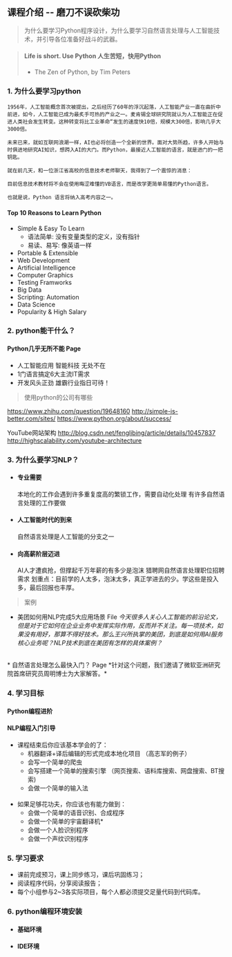 ## 课程介绍 -- 磨刀不误砍柴功
> 为什么要学习Python程序设计，为什么要学习自然语言处理与人工智能技术，并引导各位准备好战斗的武器。

> #### Life is short. Use Python      人生苦短，快用Python
> - The Zen of Python, by Tim Peters

### 1. 为什么要学习python
```
1956年，人工智能概念首次被提出，之后经历了60年的浮沉起落，人工智能产业一直在曲折中前进，如今，人工智能已成为最炙手可热的产业之一。麦肯锡全球研究院就认为人工智能正在促进人类社会发生转变。这种转变将比工业革命“发生的速度快10倍，规模大300倍，影响几乎大3000倍。

未来已来，就如互联网浪潮一样，AI也必将创造一个全新的世界。面对大势所趋，许多人开始与时俱进地研究AI知识，想跨入AI的大门。而Python，最接近人工智能的语言，就是进门的一把钥匙。

就在前几天，和一位浙江省高校的信息技术老师聊天，我得到了一个震惊的消息：

目前信息技术教材将不会在使用晦涩难懂的VB语言，而是改学更简单易懂的Python语言。

也就是说，Python 语言将纳入高考内容之一。
```
#### Top 10 Reasons to Learn Python 
* Simple & Easy To Learn
    *   语法简单: 没有变量类型的定义，没有指针
    *   易读、易写:  像英语一样 
* Portable & Extensible
* Web Development
* Artificial Intelligence
* Computer Graphics
* Testing Framworks
* Big Data
* Scripting: Automation
* Data Science
* Popularity & High Salary

### 2. python能干什么？
#### Python几乎无所不能 Page
* 人工智能应用 智能科技 无处不在 
* 1门语言搞定6大主流IT需求 
* 开发风头正劲 雄霸行业指日可待！
> 使用python的公司有哪些

https://www.zhihu.com/question/19648160
http://simple-is-better.com/sites/
https://www.python.org/about/success/
  
  YouTube网站架构
http://blog.csdn.net/fenglibing/article/details/10457837
http://highscalability.com/youtube-architecture

### 3. 为什么要学习NLP？
* #### 专业需要
  本地化的工作会遇到许多重复度高的繁锁工作，需要自动化处理
  有许多自然语言处理的工作要做


* #### 人工智能时代的到来
  自然语言处理是人工智能的分支之一


* ####  向高薪阶层迈进
    AI人才遭疯抢，但撑起千万年薪的有多少是泡沫  猎聘网自然语言处理职位招聘需求
    划重点：目前学的人太多，泡沫太多，真正学进去的少。学这些是投入多，最后回报也丰厚。

> 案例

* 美团如何用NLP完成5大应用场景 File
*今天很多人关心人工智能的前沿论文，但是对于它如何在企业业务中发挥实际作用，反而并不关注。每一项技术，如果没有用好，那算不得好技术。那么王兴所执掌的美团，到底是如何用AI服务核心业务呢？NLP技术到底在美团有怎样的具体案例？*
<br>
* 自然语言处理怎么最快入门？ Page
*针对这个问题，我们邀请了微软亚洲研究院首席研究员周明博士为大家解答。*


### 4. 学习目标
#### Python编程进阶
 
#### NLP编程入门引导 

* 课程结束后你应该基本学会的了：
    * 机器翻译+译后编辑的形式完成本地化项目 （高志军的例子）
    * 会写一个简单的爬虫 
    * 会写搭建一个简单的搜索引擎 （网页搜索、语料库搜索、网盘搜索、BT搜索) 
    * 会做一个简单的输入法  
    <br/>
* 如果足够花功夫，你应该也有能力做到：
    * 会做一个简单的语音识别、合成程序 
    * 会做一个简单的宇宙翻译机* 
    * 会做一个人脸识别程序
    * 会做一个声纹识别程序

### 5. 学习要求
* 课前完成预习，课上同步练习，课后巩固练习；
* 阅读程序代码，分享阅读报告；
* 每个小组参与2~3各实际项目，每个人都必须提交足量代码到代码库。


### 6. python编程环境安装
*  #### 基础环境




*  #### IDE环境